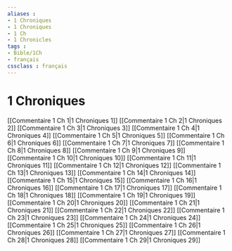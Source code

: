 ```yaml
---
aliases : 
- 1 Chroniques
- 1 Chroniques
- 1 Ch
- 1 Chronicles
tags : 
- Bible/1Ch
- français
cssclass : français
---
```


# 1 Chroniques

[[Commentaire 1 Ch 1|1 Chroniques 1]]
[[Commentaire 1 Ch 2|1 Chroniques 2]]
[[Commentaire 1 Ch 3|1 Chroniques 3]]
[[Commentaire 1 Ch 4|1 Chroniques 4]]
[[Commentaire 1 Ch 5|1 Chroniques 5]]
[[Commentaire 1 Ch 6|1 Chroniques 6]]
[[Commentaire 1 Ch 7|1 Chroniques 7]]
[[Commentaire 1 Ch 8|1 Chroniques 8]]
[[Commentaire 1 Ch 9|1 Chroniques 9]]
[[Commentaire 1 Ch 10|1 Chroniques 10]]
[[Commentaire 1 Ch 11|1 Chroniques 11]]
[[Commentaire 1 Ch 12|1 Chroniques 12]]
[[Commentaire 1 Ch 13|1 Chroniques 13]]
[[Commentaire 1 Ch 14|1 Chroniques 14]]
[[Commentaire 1 Ch 15|1 Chroniques 15]]
[[Commentaire 1 Ch 16|1 Chroniques 16]]
[[Commentaire 1 Ch 17|1 Chroniques 17]]
[[Commentaire 1 Ch 18|1 Chroniques 18]]
[[Commentaire 1 Ch 19|1 Chroniques 19]]
[[Commentaire 1 Ch 20|1 Chroniques 20]]
[[Commentaire 1 Ch 21|1 Chroniques 21]]
[[Commentaire 1 Ch 22|1 Chroniques 22]]
[[Commentaire 1 Ch 23|1 Chroniques 23]]
[[Commentaire 1 Ch 24|1 Chroniques 24]]
[[Commentaire 1 Ch 25|1 Chroniques 25]]
[[Commentaire 1 Ch 26|1 Chroniques 26]]
[[Commentaire 1 Ch 27|1 Chroniques 27]]
[[Commentaire 1 Ch 28|1 Chroniques 28]]
[[Commentaire 1 Ch 29|1 Chroniques 29]]

